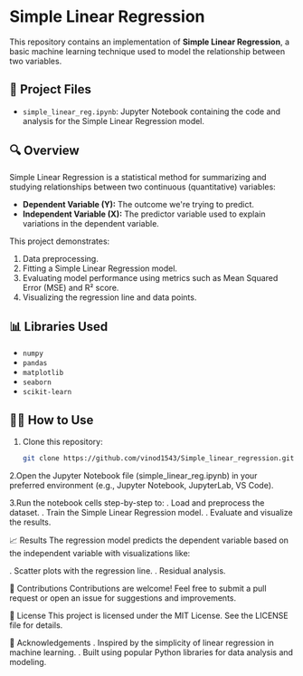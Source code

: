 # Simple Linear Regression

This repository contains an implementation of **Simple Linear Regression**, a basic machine learning technique used to model the relationship between two variables.

## 📂 Project Files
- `simple_linear_reg.ipynb`: Jupyter Notebook containing the code and analysis for the Simple Linear Regression model.

## 🔍 Overview
Simple Linear Regression is a statistical method for summarizing and studying relationships between two continuous (quantitative) variables:
- **Dependent Variable (Y):** The outcome we're trying to predict.
- **Independent Variable (X):** The predictor variable used to explain variations in the dependent variable.

This project demonstrates:
1. Data preprocessing.
2. Fitting a Simple Linear Regression model.
3. Evaluating model performance using metrics such as Mean Squared Error (MSE) and R² score.
4. Visualizing the regression line and data points.

## 📊 Libraries Used
- `numpy`
- `pandas`
- `matplotlib`
- `seaborn`
- `scikit-learn`

## 🧑‍💻 How to Use
1. Clone this repository:
   ```bash
   git clone https://github.com/vinod1543/Simple_linear_regression.git
2.Open the Jupyter Notebook file (simple_linear_reg.ipynb) in your preferred environment (e.g., Jupyter Notebook, JupyterLab, VS Code).

3.Run the notebook cells step-by-step to:
  .   Load and preprocess the dataset.
  .   Train the Simple Linear Regression model.
  .   Evaluate and visualize the results.


📈 Results
The regression model predicts the dependent variable based on the independent variable with visualizations like:

 . Scatter plots with the regression line.
 . Residual analysis.

 🤝 Contributions
 Contributions are welcome! Feel free to submit a pull request or open an issue for suggestions and improvements.

 📜 License
 This project is licensed under the MIT License. See the LICENSE file for details.

 📝 Acknowledgements
  .  Inspired by the simplicity of linear regression in machine learning.
  .  Built using popular Python libraries for data analysis and modeling.
     

